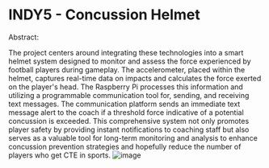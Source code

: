 # INDY5 - Concussion Helmet


Abstract:

The project centers around integrating these technologies into a smart helmet system designed to monitor and assess the force experienced by football players during gameplay. The accelerometer, placed within the helmet, captures real-time data on impacts and calculates the force exerted on the player's head. The Raspberry Pi processes this information and utilizing a programmable communication tool for, sending, and receiving text messages. The communication platform sends an immediate text message alert to the coach if a threshold force indicative of a potential concussion is exceeded. This comprehensive system not only promotes player safety by providing instant notifications to coaching staff but also serves as a valuable tool for long-term monitoring and analysis to enhance concussion prevention strategies and hopefully reduce the number of players who get CTE in sports.
![image](https://github.com/INDY5-2024/INDY5/assets/158235215/05af487a-f226-445f-b539-e93cc5776cad)
